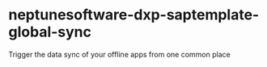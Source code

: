 # neptunesoftware-dxp-saptemplate-global-sync
Trigger the data sync of your offline apps from one common place
